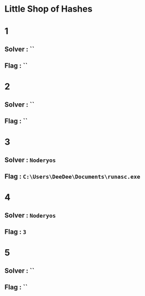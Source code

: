 # Little Shop of Hashes

# 1

## Solver : ``

## Flag : ``

# 2

## Solver : ``

## Flag : ``

# 3

## Solver : `Noderyos`

## Flag : `C:\Users\DeeDee\Documents\runasc.exe`

# 4

## Solver : `Noderyos`

## Flag : `3`

# 5

## Solver : ``

## Flag : ``
